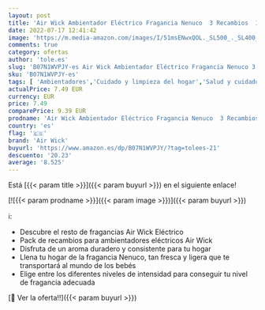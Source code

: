```yaml
---
layout: post
title: 'Air Wick Ambientador Eléctrico Fragancia Nenuco  3 Recambios  1 unidad'
date: 2022-07-17 12:41:42
image: 'https://m.media-amazon.com/images/I/51msENwxQOL._SL500_._SL400_.jpg'
comments: true
category: ofertas
author: 'tole.es'
slug: 'B07N1WVPJY-es Air Wick Ambientador Eléctrico Fragancia Nenuco 3...'
sku: 'B07N1WVPJY-es'
tags: [ 'Ambientadores','Cuidado y limpieza del hogar','Salud y cuidado personal','air wick','nenuco','🇪🇸', ]
actualPrice: 7.49 EUR
currency: EUR
price: 7.49
comparePrice: 9.39 EUR
prodname: 'Air Wick Ambientador Eléctrico Fragancia Nenuco  3 Recambios  1 unidad'
country: 'es'
flag: '🇪🇸'
brand: 'Air Wick'
buyurl: 'https://www.amazon.es/dp/B07N1WVPJY/?tag=tolees-21'
descuento: '20.23'
average: '8.525'
---
```


Está [{{< param title >}}]({{< param buyurl >}}) en el siguiente enlace!

[![{{< param prodname >}}]({{< param image >}})]({{< param buyurl >}})

ℹ️:

- Descubre el resto de fragancias Air Wick Eléctrico
- Pack de recambios para ambientadores eléctricos Air Wick
- Disfruta de un aroma duradero y consistente para tu hogar
- Llena tu hogar de la fragancia Nenuco, tan fresca y ligera que te transportará al mundo de los bebés
- Elige entre los diferentes niveles de intensidad para conseguir tu nivel de fragancia adecuada

[🛒 Ver la oferta!!]({{< param buyurl >}})
